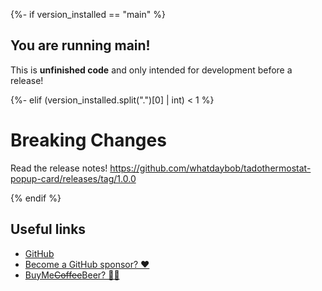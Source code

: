 <!-- markdownlint-disable MD041 -->

{%- if version_installed == "main" %}

<!-- markdownlint-enable MD041 -->

## You are running main!

This is **unfinished code** and only intended for development before a release!

<!-- markdownlint-disable MD011 -->

{%- elif (version_installed.split(".")[0] | int) < 1 %}

<!-- markdownlint-enable MD011 -->

# Breaking Changes

Read the release notes!
https://github.com/whatdaybob/tadothermostat-popup-card/releases/tag/1.0.0

{% endif %}

## Useful links

- [GitHub](https://github.com/whatdaybob)
- [Become a GitHub sponsor? ❤️](https://github.com/sponsors/whatdaybob)
- [BuyMe~~Coffee~~Beer? 🍺🙈](https://buymeacoffee.com/whatdaybob)

